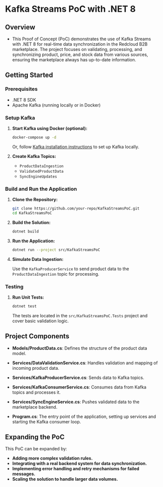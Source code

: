 # Kafka Streams PoC with .NET 8

## Overview

- This Proof of Concept (PoC) demonstrates the use of Kafka Streams with .NET 8 for real-time data synchronization in the Redcloud B2B marketplace. The project focuses on validating, processing, and synchronizing product, price, and stock data from various sources, ensuring the marketplace always has up-to-date information.

## Getting Started

### Prerequisites

- .NET 8 SDK
- Apache Kafka (running locally or in Docker)

### Setup Kafka

1. **Start Kafka using Docker (optional):**

    ```bash
    docker-compose up -d
    ```

    Or, follow [Kafka installation instructions](https://kafka.apache.org/quickstart) to set up Kafka locally.

2. **Create Kafka Topics:**

    - `ProductDataIngestion`
    - `ValidatedProductData`
    - `SyncEngineUpdates`

### Build and Run the Application

1. **Clone the Repository:**

    ```bash
    git clone https://github.com/your-repo/KafkaStreamsPoC.git
    cd KafkaStreamsPoC
    ```

2. **Build the Solution:**

    ```bash
    dotnet build
    ```

3. **Run the Application:**

    ```bash
    dotnet run --project src/KafkaStreamsPoC
    ```

4. **Simulate Data Ingestion:**

   Use the `KafkaProducerService` to send product data to the `ProductDataIngestion` topic for processing.

### Testing

1. **Run Unit Tests:**

    ```bash
    dotnet test
    ```

    The tests are located in the `src/KafkaStreamsPoC.Tests` project and cover basic validation logic.

## Project Components

- **Models/ProductData.cs**: Defines the structure of the product data model.
  
- **Services/DataValidationService.cs**: Handles validation and mapping of incoming product data.
  
- **Services/KafkaProducerService.cs**: Sends data to Kafka topics.
  
- **Services/KafkaConsumerService.cs**: Consumes data from Kafka topics and processes it.
  
- **Services/SyncEngineService.cs**: Pushes validated data to the marketplace backend.

- **Program.cs**: The entry point of the application, setting up services and starting the Kafka consumer loop.

## Expanding the PoC

This PoC can be expanded by:

- **Adding more complex validation rules.**
- **Integrating with a real backend system for data synchronization.**
- **Implementing error handling and retry mechanisms for failed messages.**
- **Scaling the solution to handle larger data volumes.**